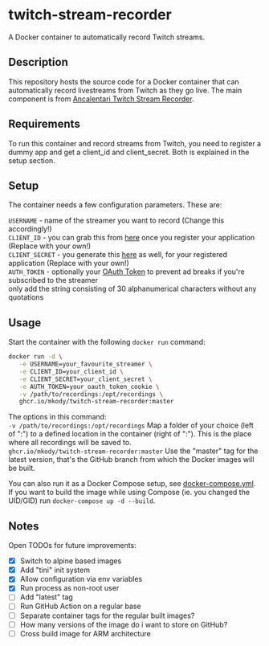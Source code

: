 # twitch-stream-recorder
A Docker container to automatically record Twitch streams.

## Description
This repository hosts the source code for a Docker container that can automatically record livestreams from Twitch as they go live.
The main component is from [Ancalentari Twitch Stream Recorder](https://github.com/ancalentari/twitch-stream-recorder).

## Requirements
To run this container and record streams from Twitch, you need to register a dummy app and get a client_id and client_secret. Both is explained in the setup section.

## Setup
The container needs a few configuration parameters. These are:

`USERNAME`      - name of the streamer you want to record (Change this accordingly!)  
`CLIENT_ID`     - you can grab this from [here](https://dev.twitch.tv/console/apps) once you register your application (Replace with your own!)  
`CLIENT_SECRET` - you generate this [here](https://dev.twitch.tv/console/apps) as well, for your registered application (Replace with your own!)  
`AUTH_TOKEN`    - optionally your [OAuth Token](https://streamlink.github.io/cli/plugins/twitch.html#authentication) to prevent ad breaks if you're subscribed to the streamer  
                  only add the string consisting of 30 alphanumerical characters without any quotations

## Usage
Start the container with the following `docker run` command:  
```bash
docker run -d \
   -e USERNAME=your_favourite_streamer \
   -e CLIENT_ID=your_client_id \
   -e CLIENT_SECRET=your_client_secret \
   -e AUTH_TOKEN=your_oauth_token_cookie \
   -v /path/to/recordings:/opt/recordings \
   ghcr.io/mkody/twitch-stream-recorder:master
```
The options in this command:  
`-v /path/to/recordings:/opt/recordings` Map a folder of your choice (left of ":") to a defined location in the container (right of ":"). This is the place where all recordings will be saved to.  
`ghcr.io/mkody/twitch-stream-recorder:master` Use the "master" tag for the latest version, that's the GitHub branch from which the Docker images will be built.

You can also run it as a Docker Compose setup, see [docker-compose.yml](docker-compose.yml).  
If you want to build the image while using Compose (ie. you changed the UID/GID) run `docker-compose up -d --build`.

## Notes
Open TODOs for future improvements:
- [x] Switch to alpine based images
- [x] Add "tini" init system
- [x] Allow configuration via env variables
- [x] Run process as non-root user
- [ ] Add "latest" tag
- [ ] Run GitHub Action on a regular base
- [ ] Separate container tags for the regular built images?
- [ ] How many versions of the image do i want to store on GitHub?
- [ ] Cross build image for ARM architecture
